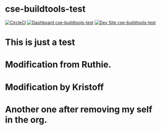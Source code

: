 # cse-buildtools-test

[![CircleCI](https://circleci.com/gh/geraldvillorente/cse-buildtools-test.svg?style=shield)](https://circleci.com/gh/geraldvillorente/cse-buildtools-test)
[![Dashboard cse-buildtools-test](https://img.shields.io/badge/dashboard-cse_buildtools_test-yellow.svg)](https://dashboard.pantheon.io/sites/1b8412db-2ef2-4123-b8f6-af58e51223eb#dev/code)
[![Dev Site cse-buildtools-test](https://img.shields.io/badge/site-cse_buildtools_test-blue.svg)](http://dev-cse-buildtools-test.pantheonsite.io/)

# This is just a test

# Modification from Ruthie.

# Modification by Kristoff

# Another one after removing my self in the org.
